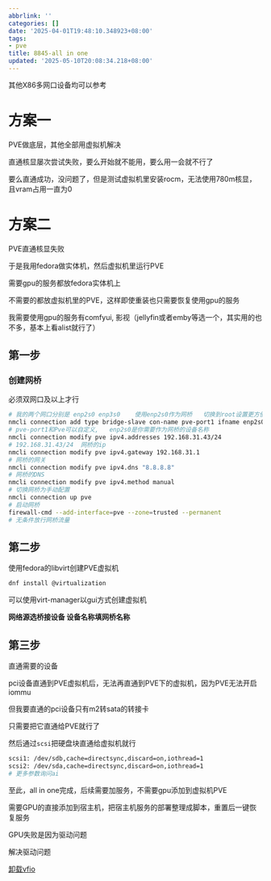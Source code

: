 ```yaml
---
abbrlink: ''
categories: []
date: '2025-04-01T19:48:10.348923+08:00'
tags:
- pve
title: 8845-all in one
updated: '2025-05-10T20:08:34.218+08:00'
---
```

其他X86多网口设备均可以参考

# 方案一

PVE做底层，其他全部用虚拟机解决

直通核显屡次尝试失败，要么开始就不能用，要么用一会就不行了

要么直通成功，没问题了，但是测试虚拟机里安装rocm，无法使用780m核显，且vram占用一直为0

# 方案二

PVE直通核显失败

于是我用fedora做实体机，然后虚拟机里运行PVE

需要gpu的服务都放fedora实体机上

不需要的都放虚拟机里的PVE，这样即使重装也只需要恢复使用gpu的服务

我需要使用gpu的服务有comfyui, 影视（jellyfin或者emby等选一个，其实用的也不多，基本上看alist就行了）

## 第一步

### 创建网桥

必须双网口及以上才行

```bash
# 我的两个网口分别是 enp2s0 enp3s0    使用enp2s0作为网桥   切换到root设置更方便
nmcli connection add type bridge-slave con-name pve-port1 ifname enp2s0 master Pve
# pve-port1和Pve可以自定义,   enp2s0是你需要作为网桥的设备名称
nmcli connection modify pve ipv4.addresses 192.168.31.43/24
# 192.168.31.43/24  网桥的ip
nmcli connection modify pve ipv4.gateway 192.168.31.1
# 网桥的网关
nmcli connection modify pve ipv4.dns "8.8.8.8"
# 网桥的DNS
nmcli connection modify pve ipv4.method manual
# 切换网桥为手动配置
nmcli connection up pve
# 启动网桥
firewall-cmd --add-interface=pve --zone=trusted --permanent
# 无条件放行网桥流量
```

## 第二步

使用fedora的libvirt创建PVE虚拟机

```bash
dnf install @virtualization
```

可以使用virt-manager以gui方式创建虚拟机

**网络源选桥接设备      设备名称填网桥名称**

## 第三步

直通需要的设备

pci设备直通到PVE虚拟机后，无法再直通到PVE下的虚拟机，因为PVE无法开启iommu

但我要直通的pci设备只有m2转sata的转接卡

只需要把它直通给PVE就行了

然后通过`scsi`把硬盘块直通给虚拟机就行

```bash
scsi1: /dev/sdb,cache=directsync,discard=on,iothread=1
scsi2: /dev/sda,cache=directsync,discard=on,iothread=1
# 更多参数询问ai
```

至此，all in one完成，后续需要加服务，不需要gpu添加到虚拟机PVE

需要GPU的直接添加到宿主机，把宿主机服务的部署整理成脚本，重置后一键恢复服务

GPU失败是因为驱动问题

解决驱动问题

[卸载vfio](https://blog.akkia.moe/note/PVE%EF%BC%9A%E6%97%A0%E9%9C%80%E9%87%8D%E5%90%AF%EF%BC%8C%E8%A7%A3%E5%86%B3%E7%A7%BB%E9%99%A4PCIE%E7%9B%B4%E9%80%9A%E5%90%8E%E6%89%BE%E4%B8%8D%E5%88%B0%E7%A1%AC%E7%9B%98%E7%9A%84%E9%97%AE%E9%A2%98)
